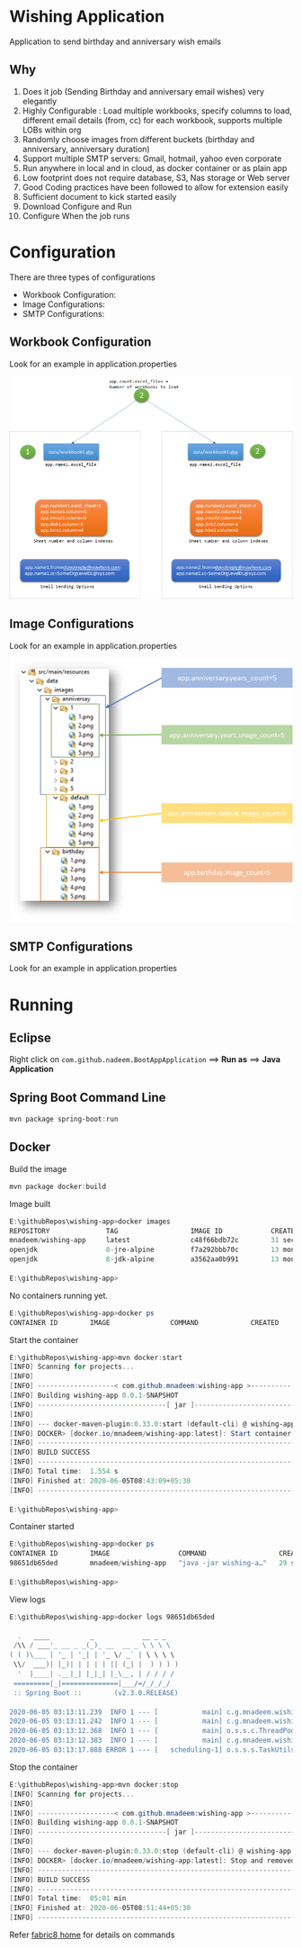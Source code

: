 # Wishing Application
Application to send birthday and anniversary wish emails

## Why

1. Does it job (Sending Birthday and anniversary email wishes) very elegantly
2. Highly Configurable : Load multiple workbooks, specify columns to load, different email details (from, cc) for each workbook, supports multiple LOBs within org
3. Randomly choose images from different buckets (birthday and anniversary, anniversary duration)
4. Support multiple SMTP servers: Gmail, hotmail, yahoo even corporate
5. Run anywhere in local and in cloud, as docker container or as plain app
6. Low footprint does not require database, S3, Nas storage or Web server
7. Good Coding practices have been followed to allow for extension easily
8. Sufficient document to kick started easily
9. Download Configure and Run
10. Configure When the job runs

# Configuration

There are three types of configurations

* Workbook Configuration:
* Image Configurations:
* SMTP Configurations:

## Workbook Configuration
Look for an example in application.properties

![](docs/workbook_configurations.png)

## Image Configurations
Look for an example in application.properties

![](docs/image_configurations.png)

## SMTP Configurations
Look for an example in application.properties

# Running

## Eclipse

Right click on ``com.github.nadeem.BootAppApplication`` ==> **Run as** ==> **Java Application**


## Spring Boot Command Line

```Powershell
mvn package spring-boot:run
```

## Docker

Build the image

```Powershell
mvn package docker:build
```
Image built

```Powershell
E:\githubRepos\wishing-app>docker images
REPOSITORY              TAG                  IMAGE ID            CREATED             SIZE
mnadeem/wishing-app     latest               c48f66bdb72c        31 seconds ago      148MB
openjdk                 8-jre-alpine         f7a292bbb70c        13 months ago       89.7MB
openjdk                 8-jdk-alpine         a3562aa0b991        13 months ago       110MB

E:\githubRepos\wishing-app>
```

No containers running yet.


```Powershell
E:\githubRepos\wishing-app>docker ps
CONTAINER ID        IMAGE               COMMAND             CREATED             STATUS              PORTS               NAMES


```
Start the container

```Powershell
E:\githubRepos\wishing-app>mvn docker:start
[INFO] Scanning for projects...
[INFO]
[INFO] -------------------< com.github.mnadeem:wishing-app >-------------------
[INFO] Building wishing-app 0.0.1-SNAPSHOT
[INFO] --------------------------------[ jar ]---------------------------------
[INFO]
[INFO] --- docker-maven-plugin:0.33.0:start (default-cli) @ wishing-app ---
[INFO] DOCKER> [docker.io/mnadeem/wishing-app:latest]: Start container 98651db65ded
[INFO] ------------------------------------------------------------------------
[INFO] BUILD SUCCESS
[INFO] ------------------------------------------------------------------------
[INFO] Total time:  1.554 s
[INFO] Finished at: 2020-06-05T08:43:09+05:30
[INFO] ------------------------------------------------------------------------

E:\githubRepos\wishing-app>

```

Container started


```Powershell
E:\githubRepos\wishing-app>docker ps
CONTAINER ID        IMAGE                 COMMAND                  CREATED             STATUS              PORTS               NAMES
98651db65ded        mnadeem/wishing-app   "java -jar wishing-a…"   29 seconds ago      Up 28 seconds                           wishing-app-1

E:\githubRepos\wishing-app>

```

View logs 

```Powershell
E:\githubRepos\wishing-app>docker logs 98651db65ded

  .   ____          _            __ _ _
 /\\ / ___'_ __ _ _(_)_ __  __ _ \ \ \ \
( ( )\___ | '_ | '_| | '_ \/ _` | \ \ \ \
 \\/  ___)| |_)| | | | | || (_| |  ) ) ) )
  '  |____| .__|_| |_|_| |_\__, | / / / /
 =========|_|==============|___/=/_/_/_/
 :: Spring Boot ::        (v2.3.0.RELEASE)

2020-06-05 03:13:11.239  INFO 1 --- [           main] c.g.mnadeem.wishing.WishingApplication   : Starting WishingApplication v0.0.1-SNAPSHOT with PID 1 (/app/wishing-app.jar started by root in /app)
2020-06-05 03:13:11.242  INFO 1 --- [           main] c.g.mnadeem.wishing.WishingApplication   : No active profile set, falling back to default profiles: default
2020-06-05 03:13:12.368  INFO 1 --- [           main] o.s.s.c.ThreadPoolTaskScheduler          : Initializing ExecutorService 'taskScheduler'
2020-06-05 03:13:12.383  INFO 1 --- [           main] c.g.mnadeem.wishing.WishingApplication   : Started WishingApplication in 2.021 seconds (JVM running for 2.564)
2020-06-05 03:13:17.888 ERROR 1 --- [   scheduling-1] o.s.s.s.TaskUtils$LoggingErrorHandler    : Unexpected error occurred in scheduled task


```

Stop the container

```Powershell
E:\githubRepos\wishing-app>mvn docker:stop
[INFO] Scanning for projects...
[INFO]
[INFO] -------------------< com.github.mnadeem:wishing-app >-------------------
[INFO] Building wishing-app 0.0.1-SNAPSHOT
[INFO] --------------------------------[ jar ]---------------------------------
[INFO]
[INFO] --- docker-maven-plugin:0.33.0:stop (default-cli) @ wishing-app ---
[INFO] DOCKER> [docker.io/mnadeem/wishing-app:latest]: Stop and removed container 98651db65ded after 0 ms
[INFO] ------------------------------------------------------------------------
[INFO] BUILD SUCCESS
[INFO] ------------------------------------------------------------------------
[INFO] Total time:  05:01 min
[INFO] Finished at: 2020-06-05T08:51:44+05:30
[INFO] ------------------------------------------------------------------------

```

Refer [fabric8 home](http://dmp.fabric8.io/) for details on commands

```Powershell


```
